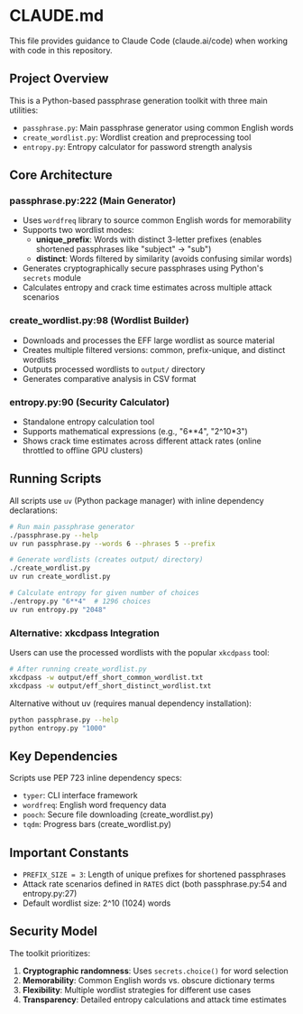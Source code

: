 # CLAUDE.md

This file provides guidance to Claude Code (claude.ai/code) when working with code in this repository.

## Project Overview

This is a Python-based passphrase generation toolkit with three main utilities:

- `passphrase.py`: Main passphrase generator using common English words
- `create_wordlist.py`: Wordlist creation and preprocessing tool
- `entropy.py`: Entropy calculator for password strength analysis

## Core Architecture

### passphrase.py:222 (Main Generator)

- Uses `wordfreq` library to source common English words for memorability
- Supports two wordlist modes:
  - **unique_prefix**: Words with distinct 3-letter prefixes (enables shortened passphrases like "subject" → "sub")
  - **distinct**: Words filtered by similarity (avoids confusing similar words)
- Generates cryptographically secure passphrases using Python's `secrets` module
- Calculates entropy and crack time estimates across multiple attack scenarios

### create_wordlist.py:98 (Wordlist Builder)

- Downloads and processes the EFF large wordlist as source material
- Creates multiple filtered versions: common, prefix-unique, and distinct wordlists
- Outputs processed wordlists to `output/` directory
- Generates comparative analysis in CSV format

### entropy.py:90 (Security Calculator)

- Standalone entropy calculation tool
- Supports mathematical expressions (e.g., "6\*\*4", "2^10\*3")
- Shows crack time estimates across different attack rates (online throttled to offline GPU clusters)

## Running Scripts

All scripts use `uv` (Python package manager) with inline dependency declarations:

```bash
# Run main passphrase generator
./passphrase.py --help
uv run passphrase.py --words 6 --phrases 5 --prefix

# Generate wordlists (creates output/ directory)
./create_wordlist.py
uv run create_wordlist.py

# Calculate entropy for given number of choices
./entropy.py "6**4"  # 1296 choices
uv run entropy.py "2048"
```

### Alternative: xkcdpass Integration

Users can use the processed wordlists with the popular `xkcdpass` tool:

```bash
# After running create_wordlist.py
xkcdpass -w output/eff_short_common_wordlist.txt
xkcdpass -w output/eff_short_distinct_wordlist.txt
```

Alternative without uv (requires manual dependency installation):

```bash
python passphrase.py --help
python entropy.py "1000"
```

## Key Dependencies

Scripts use PEP 723 inline dependency specs:

- `typer`: CLI interface framework
- `wordfreq`: English word frequency data
- `pooch`: Secure file downloading (create_wordlist.py)
- `tqdm`: Progress bars (create_wordlist.py)

## Important Constants

- `PREFIX_SIZE = 3`: Length of unique prefixes for shortened passphrases
- Attack rate scenarios defined in `RATES` dict (both passphrase.py:54 and entropy.py:27)
- Default wordlist size: 2^10 (1024) words

## Security Model

The toolkit prioritizes:

1. **Cryptographic randomness**: Uses `secrets.choice()` for word selection
1. **Memorability**: Common English words vs. obscure dictionary terms
1. **Flexibility**: Multiple wordlist strategies for different use cases
1. **Transparency**: Detailed entropy calculations and attack time estimates
